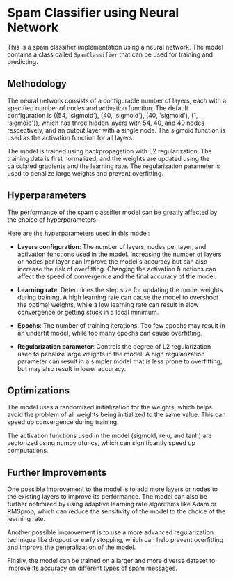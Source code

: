 # Spam Classifier using Neural Network

This is a spam classifier implementation using a neural network. The model contains a class called `SpamClassifier` 
that can be used for training and predicting.

## Methodology

The neural network consists of a configurable number of layers, each with a specified number of nodes and activation 
function. The default configuration is ((54, 'sigmoid'), (40, 'sigmoid'), (40, 'sigmoid'), (1, 'sigmoid')), which has 
three hidden layers with 54, 40, and 40 nodes respectively, and an output layer with a single node. The sigmoid function
is used as the activation function for all layers.

The model is trained using backpropagation with L2 regularization. The training data is first normalized, and the 
weights are updated using the calculated gradients and the learning rate. The regularization parameter is used to 
penalize large weights and prevent overfitting.

## Hyperparameters

The performance of the spam classifier model can be greatly affected by the choice of hyperparameters. 

Here are the hyperparameters used in this model:

- **Layers configuration**: The number of layers, nodes per layer, and activation functions used in the model. 
Increasing the number of layers or nodes per layer can improve the model's accuracy but can also increase the risk of 
overfitting. Changing the activation functions can affect the speed of convergence and the final accuracy of the model.

- **Learning rate**: Determines the step size for updating the model weights during training. 
A high learning rate can cause the model to overshoot the optimal weights, while a low learning rate can result in slow 
convergence or getting stuck in a local minimum.

- **Epochs**: The number of training iterations. Too few epochs may result in an underfit model, while too many epochs 
can cause overfitting.

- **Regularization parameter**: Controls the degree of L2 regularization used to penalize large weights in the model. 
A high regularization parameter can result in a simpler model that is less prone to overfitting, but may also result in
lower accuracy.

## Optimizations

The model uses a randomized initialization for the weights, which helps avoid the problem of all weights being 
initialized to the same value. This can speed up convergence during training.

The activation functions used in the model (sigmoid, relu, and tanh) are vectorized using numpy ufuncs, which can 
significantly speed up computations.

## Further Improvements

One possible improvement to the model is to add more layers or nodes to the existing layers to improve its performance. 
The model can also be further optimized by using adaptive learning rate algorithms like Adam or RMSprop, which can reduce 
the sensitivity of the model to the choice of the learning rate.

Another possible improvement is to use a more advanced regularization technique like dropout or early stopping, which 
can help prevent overfitting and improve the generalization of the model.

Finally, the model can be trained on a larger and more diverse dataset to improve its accuracy on different types of 
spam messages.
